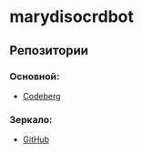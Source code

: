 # marydisocrdbot

## Репозитории

### Основной:
- [Codeberg](https://codeberg.org/Better_Look_Next_Time/Mary_Discord_Bot)

### Зеркало:
- [GitHub](https://github.com/Better-Look-Next-Time/Mary_Discord_Bot)
